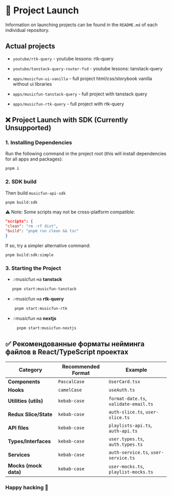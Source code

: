 # 🚀 Project Launch

Information on launching projects can be found in the `README.md` of each individual repository.

## Actual projects

- `youtube/rtk-query` - youtube lessons: rtk-query

- `youtube/tanstack-query-router-fsd` - youtube lessons: tanstack-query

- `apps/musicfun-ui-vanilla` - full project html/css/storybook vanilla without ui libraries

- `apps/musicfun-tanstack-query` - full project with tanstack query

- `apps/musicfun-rtk-query` - full project with rtk-query

## ❌ Project Launch with SDK (Currently Unsupported)

### 1. Installing Dependencies

Run the following command in the project root (this will install dependencies for all apps and packages):

```bash
pnpm i
```

### 2. SDK build

Then build `musicfun-api-sdk`

```bash
pnpm build:sdk
```

️⚠️ Note: Some scripts may not be cross-platform compatible:

```json
"scripts": {
"clean": "rm -rf dist",
"build": "pnpm run clean && tsc"
}
```

If so, try a simpler alternative command:

```bash
pnpm build:sdk:simple
```

### 3. Starting the Project

- 🎶musicfun на **tanstack**

```bash
   pnpm start:musicfun-tanstack
```

- 🎶musicfun на **rtk-query**

```bash
    pnpm start:musicfun-rtk
```

- 🎶musicfun на **nextjs**

```bash
     pnpm start:musicfun-nextjs
```

## ✅ Рекомендованные форматы нейминга файлов в React/TypeScript проектах

| Category              | Recommended Format | Example                               |
| --------------------- | ------------------ | ------------------------------------- |
| **Components**        | `PascalCase`       | `UserCard.tsx`                        |
| **Hooks**             | `camelCase`        | `useAuth.ts`                          |
| **Utilities (utils)** | `kebab-case`       | `format-date.ts`, `validate-email.ts` |
| **Redux Slice/State** | `kebab-case`       | `auth-slice.ts`, `user-slice.ts`      |
| **API files**         | `kebab-case`       | `playlists-api.ts`, `auth-api.ts`     |
| **Types/Interfaces**  | `kebab-case`       | `user.types.ts`, `auth.types.ts`      |
| **Services**          | `kebab-case`       | `auth-service.ts`, `user-service.ts`  |
| **Mocks (mock data)** | `kebab-case`       | `user-mocks.ts`, `playlist-mocks.ts`  |

### Happy hacking 🚀
